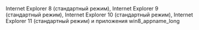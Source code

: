Internet Explorer 8 (стандартный режим), Internet Explorer 9 (стандартный режим), Internet Explorer 10 (стандартный режим), Internet Explorer 11 (стандартный режим) и приложения win8_appname_long